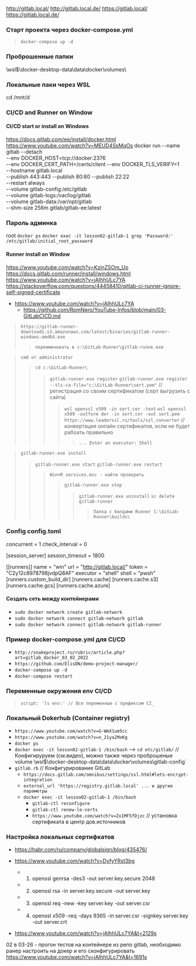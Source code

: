 http://gitlab.local/
http://gitlab.local.de/
https://gitlab.local/
https://gitlab.local.de/
### Старт проекта через docker-compose.yml
> `docker-compose up -d`

### Проброшенные папки
\\wsl$\docker-desktop-data\data\docker\volumes\

### Локальные паки через WSL
cd /mnt/d

### CI/CD and Runner on Window
#### CI/CD start or install on Windows
https://docs.gitlab.com/ee/install/docker.html
https://www.youtube.com/watch?v=MEUD4SsMqOs
docker run --name gitlab --detach \
  --env DOCKER_HOST=tcp://docker:2376 \
  --env DOCKER_CERT_PATH=/certs/client --env DOCKER_TLS_VERIFY=1 \
  --hostname gitlab.local \
  --publish 443:443 --publish 80:80 --publish 22:22 \
  --restart always \
  --volume gitlab-config:/etc/gitlab \
  --volume gitlab-logs:/var/log/gitlab \
  --volume gitlab-data:/var/opt/gitlab \
  --shm-size 256m gitlab/gitlab-ee:latest

### Пароль админка
root
`docker ps`
`docker exec -it lesson02-gitlab-1 grep 'Password:' /etc/gitlab/initial_root_password`

#### Runner install on Window 
https://www.youtube.com/watch?v=KzjnZSOm_Uo
https://docs.gitlab.com/runner/install/windows.html
https://www.youtube.com/watch?v=jAIhhULc7YA
https://stackoverflow.com/questions/44458410/gitlab-ci-runner-ignore-self-signed-certificate
- https://www.youtube.com/watch?v=jAIhhULc7YA
  - https://github.com/RomNero/YouTube-Infos/blob/main/03-GitLabCICD.md

> `https://gitlab-runner-downloads.s3.amazonaws.com/latest/binaries/gitlab-runner-windows-amd64.exe`
>> `переименовать в c:\GitLab-Runner\gitlab-runne.exe `

> `cmd от administrator`
>> `cd c:\GitLab-Runner\`
>>> `gitlab-runner.exe register`
>>> `gitlab-runner.exe register --tls-ca-file="c:\GitLab-Runner\sert.pem"` // регистрация со своим сертификатом (серт выгрузить с сайта)
>>>> `wsl openssl x509 -in sert.cer -text`
>>>> `wsl openssl x509 -outform der -in sert.cer -out sert.pem`
>>>> `https://www.leaderssl.ru/tools/ssl_converter` // конвертация онлайн сертификатов, если не будет рабоать правильно
>>>>> `... Enter an executor: Shell`

> `gitlab-runner.exe install`
>> `gitlab-runner.exe start`
>> `gitlab-runner.exe restart`
>>> `Win+R services.msc - найти проверить`
>>>> `gitlab-runner.exe stop`
>>>>> `gitlab-runner.exe uninstall`
>>>>> `sc delete gitlab-runner`
>>>>>> `Папка с билдами Runner C:\GitLab-Runner\builds\`

### Config config.toml
concurrent = 1
check_interval = 0

[session_server]
  session_timeout = 1800

[[runners]]
  name = "win"
  url = "http://gitlab.local/"
  token = "C2y12c8978798jvdpQ8AF"
  executor = "shell"
  shell = "pwsh"
  [runners.custom_build_dir]
  [runners.cache]
    [runners.cache.s3]
    [runners.cache.gcs]
    [runners.cache.azure]

#### Создать сеть между контейнерами
- `sudo docker network create gitlab-network`
- `sudo docker network connect gitlab-network gitlab`
- `sudo docker network connect gitlab-network gitlab-runner`

### Пример docker-compose.yml для  CI/CD
- `http://snakeproject.ru/rubric/article.php?art=gitlab_docker_03_02_2022`
- `https://github.com/ElisDN/demo-project-manager/`
- `docker-compose up -d`
- `docker-compose restart`

### Переменные окружения env CI/CD
> `script: 'ls env:' // Все переменные с префиксом CI_`

### Локальный Dokerhub (Container registry)
- `https://www.youtube.com/watch?v=G-WmX1um5cc`
- `https://www.youtube.com/watch?v=n_21ya2MoKg`
- `docker ps`
- `docker exec -it lesson02-gitlab-1 /bin/bash`  --> `cd etc/gitlab/` // Конфигируруем (см.видео), можно также через проброшеные volume \\wsl$\docker-desktop-data\data\docker\volumes\gitlab-config`
- `gitlab.rb` // Конфигурирование GitLab
  - `https://docs.gitlab.com/omnibus/settings/ssl.html#lets-encrypt-integration`
  - `external_url 'https://registry.gitlab.local' ... и другие параметры`
  - `docker exec -it lesson02-gitlab-1 /bin/bash`
    - `gitlab-ctl reconfigure`
    - `gitlab-ctl renew-le-certs`
    - `https://www.youtube.com/watch?v=Zx1MF5fDjzc` // установка сертификата в центр дов.источников
 
### Настройка локальных сертифкатов
- https://habr.com/ru/company/globalsign/blog/435476/
- https://www.youtube.com/watch?v=DyfyYRst3bg
  - 1. openssl genrsa -des3 -out server.key.secure 2048
  - 2. openssl rsa -in server.key.secure -out server.key
  - 3. openssl req -new -key server.key -out server.csr
  - 4. openssl x509 -req -days 9365 -in server.csr -signkey server.key -out server.crt

- https://www.youtube.com/watch?v=jAIhhULc7YA&t=2129s

02 в
03-26 - прогон тестов на контейнере из репо gitlab, необходимо ранер настроить на докер и его сконфигурировать
https://www.youtube.com/watch?v=jAIhhULc7YA&t=1691s


